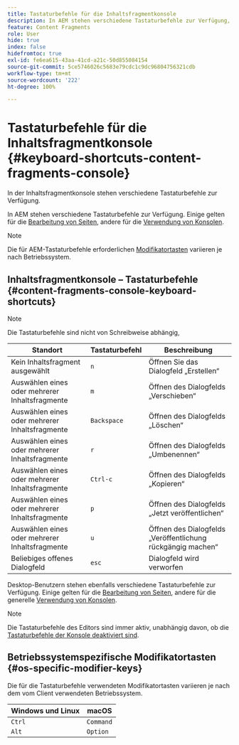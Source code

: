 ```yaml
---
title: Tastaturbefehle für die Inhaltsfragmentkonsole
description: In AEM stehen verschiedene Tastaturbefehle zur Verfügung, darunter auch für die Verwaltung von Inhaltsfragmenten
feature: Content Fragments
role: User
hide: true
index: false
hidefromtoc: true
exl-id: fe6ea615-43aa-41cd-a21c-50d855084154
source-git-commit: 5ce5746026c5683e79cdc1c9dc96804756321cdb
workflow-type: tm+mt
source-wordcount: '222'
ht-degree: 100%

---
```


# Tastaturbefehle für die Inhaltsfragmentkonsole {#keyboard-shortcuts-content-fragments-console}

<!--
hide: yes
index: no
hidefromtoc: yes
-->

In der Inhaltsfragmentkonsole stehen verschiedene Tastaturbefehle zur Verfügung.

In AEM stehen verschiedene Tastaturbefehle zur Verfügung. Einige gelten für die [Bearbeitung von Seiten](/help/sites-cloud/authoring/fundamentals/keyboard-shortcuts.md), andere für die [Verwendung von Konsolen](/help/sites-cloud/authoring/getting-started/keyboard-shortcuts.md).

>[!NOTE]
>
>Die für AEM-Tastaturbefehle erforderlichen [Modifikatortasten](#os-specific-modifier-keys) variieren je nach Betriebssystem.

## Inhaltsfragmentkonsole – Tastaturbefehle {#content-fragments-console-keyboard-shortcuts}

>[!NOTE]
>
>Die Tastaturbefehle sind nicht von Schreibweise abhängig,

| Standort | Tastaturbefehl | Beschreibung |
|---|---|---|
| Kein Inhaltsfragment ausgewählt | `n` | Öffnen Sie das Dialogfeld „Erstellen“ |
| Auswählen eines oder mehrerer Inhaltsfragmente | `m` | Öffnen des Dialogfelds „Verschieben“ |
| Auswählen eines oder mehrerer Inhaltsfragmente | `Backspace` | Öffnen des Dialogfelds „Löschen“ |
| Auswählen eines oder mehrerer Inhaltsfragmente | `r` | Öffnen des Dialogfelds „Umbenennen“ |
| Auswählen eines oder mehrerer Inhaltsfragmente | `Ctrl-c` | Öffnen des Dialogfelds „Kopieren“ |
| Auswählen eines oder mehrerer Inhaltsfragmente | `p` | Öffnen des Dialogfelds „Jetzt veröffentlichen“ |
| Auswählen eines oder mehrerer Inhaltsfragmente | `u` | Öffnen des Dialogfelds „Veröffentlichung rückgängig machen“ |
| Beliebiges offenes Dialogfeld | `esc` | Dialogfeld wird verworfen |

Desktop-Benutzern stehen ebenfalls verschiedene Tastaturbefehle zur Verfügung. Einige gelten für die [Bearbeitung von Seiten](/help/sites-cloud/authoring/fundamentals/keyboard-shortcuts.md), andere für die generelle [Verwendung von Konsolen](/help/sites-cloud/authoring/getting-started/keyboard-shortcuts.md).

>[!NOTE]
>
>Die Tastaturbefehle des Editors sind immer aktiv, unabhängig davon, ob die [Tastaturbefehle der Konsole deaktiviert sind](/help/sites-cloud/authoring/getting-started/keyboard-shortcuts.md#deactivating-keyboard-shortcuts).

## Betriebssystemspezifische Modifikatortasten {#os-specific-modifier-keys}

Die für die Tastaturbefehle verwendeten Modifikatortasten variieren je nach dem vom Client verwendeten Betriebssystem.

| Windows und Linux | macOS |
|---|---|
| `Ctrl` | `Command` |
| `Alt` | `Option` |

